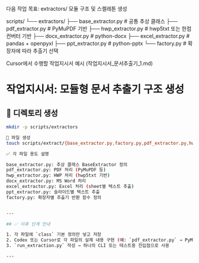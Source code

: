 

다음 작업 목표: extractors/ 모듈 구조 및 스켈레톤 생성

scripts/
└── extractors/
    ├── base_extractor.py       # 공통 추상 클래스
    ├── pdf_extractor.py        # PyMuPDF 기반
    ├── hwp_extractor.py        # hwp5txt 또는 한컴 컨버터 기반
    ├── docx_extractor.py       # python-docx
    ├── excel_extractor.py      # pandas + openpyxl
    ├── ppt_extractor.py        # python-pptx
    └── factory.py              # 확장자에 따라 추출기 선택


Cursor에서 수행할 작업지시서 예시 (작업지시서_문서추출기_1.md)

# 작업지시서: 모듈형 문서 추출기 구조 생성

## 📁 디렉토리 생성
```bash
mkdir -p scripts/extractors

📄 파일 생성
touch scripts/extract/{base_extractor.py,factory.py,pdf_extractor.py,hwp_extractor.py,docx_extractor.py,excel_extractor.py,ppt_extractor.py}

✅ 각 파일 용도 설명

base_extractor.py: 추상 클래스 BaseExtractor 정의
pdf_extractor.py: PDF 처리 (PyMuPDF 등)
hwp_extractor.py: HWP 처리 (hwp5txt 기반)
docx_extractor.py: MS Word 처리
excel_extractor.py: Excel 처리 (sheet별 텍스트 추출)
ppt_extractor.py: 슬라이드별 텍스트 추출
factory.py: 확장자별 추출기 반환 함수 정의


---

## ✅ 이후 단계 안내

1. 각 파일에 `class` 기본 정의만 넣고 저장
2. Codex 또는 Cursor로 각 파일의 실제 내용 구현 (예: `pdf_extractor.py` → PyMuPDF 기반 `extract_text` 함수)
3. `run_extraction.py` 작성 → 하나의 CLI 또는 테스트용 진입점으로 사용

---



